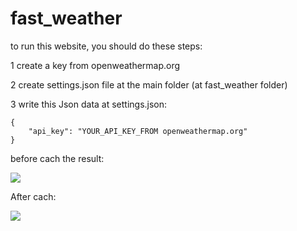 
# fast_weather


to run this website, you should do these steps:

1 create a key from openweathermap.org

2 create settings.json file at the main folder (at fast_weather folder)

3 write this Json data at settings.json:

    {
        "api_key": "YOUR_API_KEY_FROM openweathermap.org"
    }




before cach the result:

<img src="https://user-images.githubusercontent.com/15935347/117775684-06b0d980-b23b-11eb-804e-b60a689eaab7.jpg"   /> 



After cach:

<img src="https://user-images.githubusercontent.com/15935347/117775672-044e7f80-b23b-11eb-9793-89f3539d67bb.jpg"   />  
